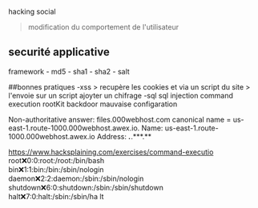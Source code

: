 hacking social
> modification du comportement de l'utilisateur


## securité applicative
framework
    - md5
    - sha1
    - sha2
    - salt
    
##bonnes pratiques
-xss > recupère les cookies et via un script du site > l'envoie sur un script ajoyter un chifrage
-sql
sql injection
command execution
rootKit
backdoor
mauvaise configaration

Non-authoritative answer:
files.000webhost.com	canonical name = us-east-1.route-1000.000webhost.awex.io.
Name:	us-east-1.route-1000.000webhost.awex.io
Address: ***.***.***.\*\*


https://www.hacksplaining.com/exercises/command-executio
root:x:0:0:root:/root:/bin/bash  
bin:x:1:1:bin:/bin:/sbin/nologin  
daemon:x:2:2:daemon:/sbin:/sbin/nologin  
shutdown:x:6:0:shutdown:/sbin:/sbin/shutdown  
halt:x:7:0:halt:/sbin:/sbin/ha  lt
